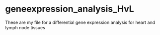 # geneexpression_analysis_HvL
These are my file for a differential gene expression analysis for heart and lymph node tissues
